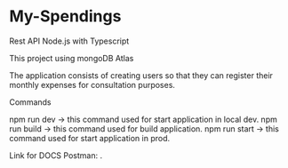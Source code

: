 # My-Spendings

Rest API Node.js with Typescript

This project using mongoDB Atlas

The application consists of creating users so that they can register their monthly expenses for consultation purposes.

Commands
  
  npm run dev -> this command used for start application in local dev.
  npm run build -> this command used for build application.
  npm run start -> this command used for start application in prod.
  
  
Link for DOCS Postman: .
